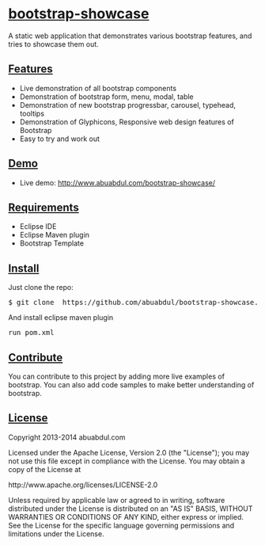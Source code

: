 <h1 id="bootstrap-showcase"><a href="#bootstrap-showcase" class="anchor">bootstrap-showcase</a></h1>

<p>A static web application that demonstrates various bootstrap features, and tries to showcase them out.</p>

<h2 id="features"><a href="#features" class="anchor">Features</a></h2>

<ul>
<li>Live demonstration of all bootstrap components</li>
<li>Demonstration of bootstrap form, menu, modal, table</li>
<li>Demonstration of new bootstrap progressbar, carousel, typehead, tooltips</li>
<li>Demonstration of Glyphicons, Responsive web design features of Bootstrap</li>
<li>Easy to try and work out</li>
</ul>


<h2 id="demo"><a href="#demo" class="anchor">Demo</a></h2>

<ul>
<li>Live demo: <a href="http://www.abuabdul.com/bootstrap-showcase/">http://www.abuabdul.com/bootstrap-showcase/</a></li>
</ul>


<h2 id="requirements"><a href="#requirements" class="anchor">Requirements</a></h2>

<ul>
<li>Eclipse IDE</li>
<li>Eclipse Maven plugin</li>
<li>Bootstrap Template</li>
</ul>


<h2 id="install"><a href="#install" class="anchor">Install</a></h2>

<p>Just clone the repo:</p>

<pre class="no-highlight">$ git clone  https://github.com/abuabdul/bootstrap-showcase.git</pre>


<p>And install eclipse maven plugin</p>

<pre class="no-highlight">run pom.xml</pre>


<h2 id="contribute"><a href="#contribute" class="anchor">Contribute</a></h2>

<p>You can contribute to this project by adding more live examples of bootstrap. You can also add code samples to make better understanding of bootstrap.</p>

<h2 id="license"><a href="#license" class="anchor">License</a></h2>

<p>Copyright 2013-2014 abuabdul.com</p>

<p>Licensed under the Apache License, Version 2.0 (the "License");
you may not use this file except in compliance with the License.
You may obtain a copy of the License at</p>

<p> http://www.apache.org/licenses/LICENSE-2.0</p>

<p>Unless required by applicable law or agreed to in writing, software
distributed under the License is distributed on an "AS IS" BASIS,
WITHOUT WARRANTIES OR CONDITIONS OF ANY KIND, either express or implied.
See the License for the specific language governing permissions and
limitations under the License.</p>
